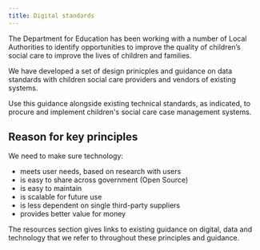 ```yaml
---
title: Digital standards
---
```


The Department for Education has been working with a number of Local Authorities to identify opportunities to improve the quality of children’s social care to improve the lives of children and families. 

We have developed a set of design prinicples and guidance on data standards with children social care providers and vendors of existing systems. 

Use this guidance alongside existing technical standards, as indicated, to procure and implement children's social care case management systems.

## Reason for key principles

We need to make sure technology:

* meets user needs, based on research with users
* is easy to share across government (Open Source) 
* is easy to maintain
* is scalable for future use
* is less dependent on single third-party suppliers
* provides better value for money

The resources section gives links to existing guidance on digital, data and technology that we refer to throughout these principles and guidance. 
